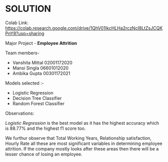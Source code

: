 # SOLUTION

Colab Link: https://colab.research.google.com/drive/1QhV01IkcHLHa2rczNcI8LtZsJCQKPnY8?usp=sharing

Major Project - **Employee Attrition**

Team members-
- Vanshita Mittal 02001172020
- Mansi Singla 06601012020
- Ambika Gupta 00301172021

Models selected :-
- Logistic Regression
- Decision Tree Classifier
- Random Forest Classifier

Observations:

*Logistic Regression* is the best model as it has the highest accuracy which is 88.77% and the highest f1 score too.

We furthur observe that  Total Working Years, Relationship satisfaction, Hourly Rate all these are most significant variables in determining employee attrition. If the company mostly looks after these areas then there will be a lesser chance of losing an employee.

